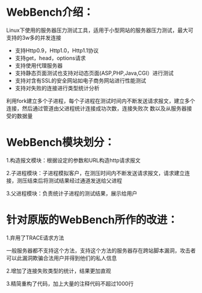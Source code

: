 # WebBench介绍：

Linux下使用的服务器压力测试工具，适用于小型网站的服务器压力测试，最大可支持的3w多的并发连接
* 支持Http0.9，Http1.0，Http1.1协议  
* 支持get，head，options请求  
* 支持使用代理服务器  
* 支持静态页面测试也支持对动态页面(ASP,PHP,Java,CGI）进行测试
* 支持对含有SSL的安全网站如电子商务网站进行性能测试
* 支持对失败的连接进行类型统计分析

利用fork建立多个子进程，每个子进程在测试时间内不断发送请求报文，建立多个连接，然后通过管道由父进程统计连接成功次数，连接失败次
数以及从服务器接受的数据量


# WebBench模块划分：

1.构造报文模块：根据设定的参数和URL构造http请求报文

2.子进程模块：子进程模拟客户，在测压时间内不断发送请求报文，请求建立连接，测压结束后将测试结果经过通道发送给父进程

3.父进程模块：负责统计子进程的测试结果，展示给用户


# 针对原版的WebBench所作的改进：

1.弃用了TRACE请求方法

一般服务器都不支持这个方法，支持这个方法的服务器存在跨站脚本漏洞，攻击者可以此漏洞欺骗合法用户并得到他们的私人信息


2.增加了连接失败类型的统计，结果更加直观


3.精简重构了代码，加上大量的注释代码不超过1000行


